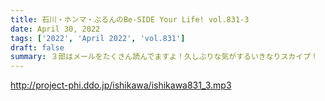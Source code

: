 ```yaml
---
title: 石川・ホンマ・ぶるんのBe-SIDE Your Life! vol.831-3
date: April 30, 2022
tags: ['2022', 'April 2022', 'vol.831']
draft: false
summary: ３部はメールをたくさん読んでますよ！久しぶりな気がするいきなりスカイプ！
---
```


http://project-phi.ddo.jp/ishikawa/ishikawa831_3.mp3

